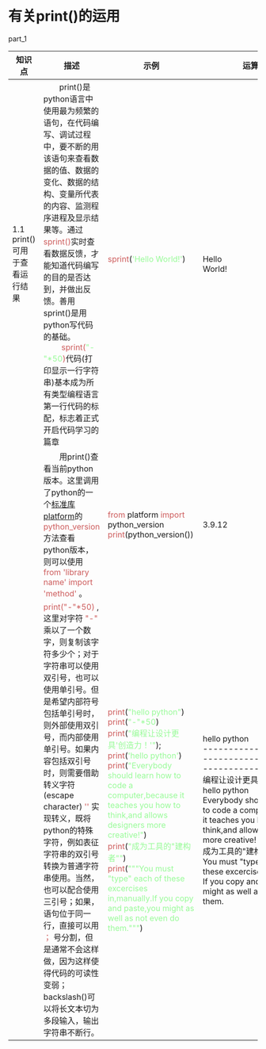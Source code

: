 # 有关print()的运用

part_1

|<center>知识点</center>|<center>描述</center>|<center>示例</center>|<center>运算结果</center>|<center>备注</center>|
|:-------|:----- |:---------------------------------------------------|:--------------------------------------------------|:------|
| 1.1 print()可用于查看运行结果|&emsp;&emsp;print()是python语言中使用最为频繁的语句，在代码编写、调试过程中，要不断的用该语句来查看数据的值、数据的变化、数据的结构、变量所代表的内容、监测程序进程及显示结果等。通过<span style = "color:indianred;background-color:">sprint()</span>实时查看数据反馈，才能知道代码编写的目的是否达到，并做出反馈。善用sprint()是用python写代码的基础。<br>&emsp;&emsp;<span style = "color:indianred;background-color:">  sprint(<span style = "color:PaleGreen;background-color:">"-"*50</span>)</span>代码(打印显示一行字符串)基本成为所有类型编程语言第一行代码的标配，标志着正式开启代码学习的篇章 |<span style = "color:indianred;background-color:">sprint</span>(<span style = "color:PaleGreen;background-color:">'Hello World!'</span>) &emsp;&emsp;&emsp;&emsp;&emsp;&emsp;&emsp;&emsp;&emsp;&emsp;&emsp;|Hello World!&emsp;&emsp;&emsp;&emsp;&emsp;&emsp;&emsp;&emsp;&emsp;&emsp;&emsp;||
||&emsp;&emsp;用print()查看当前python版本。这里调用了python的一个[标准库platform](https://docs.python.org/3/library/index.html)的 <span style = "color:indianred;background-color:">python_version</span> 方法查看python版本，则可以使用 <span style = "color:indianred;background-color:">from 'library name' import 'method'</span> 。|<span style = "color:indianred;background-color:">from</span> platform <span style = "color:indianred;background-color:">import</span> python_version <span style = "color:indianred;background-color:">print</span>(python_version())|3.9.12||
||<span style = "color:indianred;background-color:">print("-"*50)</span> ,这里对字符 <span style = "color:indianred;background-color:">"-"</span> 乘以了一个数字，则复制该字符多少个；对于字符串可以使用双引号，也可以使用单引号。但是希望内部符号包括单引号时，则外部使用双引号，而内部使用单引号。如果内容包括双引号时，则需要借助转义字符(escape character) <span style = "color:indianred;background-color:">'\'</span> 实现转义，既将python的特殊字符，例如表征字符串的双引号转换为普通字符串使用。当然，也可以配合使用三引号；如果，语句位于同一行，直接可以用<span style = "color:indianred;background-color:"> ； </span>号分割，但是通常不会这样做，因为这样使得代码的可读性变弱；backslash()可以将长文本切为多段输入，输出字符串不断行。|<span style = "color:indianred;background-color:">print</span>(<span style = "color:PaleGreen;background-color:">"hello python"</span>)<br><span style = "color:indianred;background-color:">print</span>(<span style = "color:PaleGreen;background-color:">"-"*50</span>)<br><span style = "color:indianred;background-color:">print</span>(<span style = "color:PaleGreen;background-color:">"编程让设计更具'创造力！'"</span>);<br><span style = "color:indianred;background-color:">print</span>(<span style = "color:PaleGreen;background-color:">'hello python'</span>)<br><span style = "color:indianred;background-color:">print</span>(<span style = "color:PaleGreen;background-color:">"Everybody should learn how to code a computer,because it teaches you how to think,and allows designers more creative!"</span>)<br><span style = "color:indianred;background-color:">print</span>(<span style = "color:PaleGreen;background-color:">"成为工具的\"建构者\""</span>)<br><span style = "color:indianred;background-color:">print</span>(<span style = "color:PaleGreen;background-color:">"""You must "type" each of these excercises in,manually.If you copy and paste,you might as well as not even do them."""</span>)|hello python<br>------------------<br>-----------------<br>---------------<br>编程让设计更具'创造力！'<br>hello python<br>Everybody should learn how to code a computer,because it teaches you how to think,and allows designers more creative!<br>成为工具的"建构者"<br>You must "type" each of these excercises in,manually. If you copy and paste,you might as well as not even do them.||

